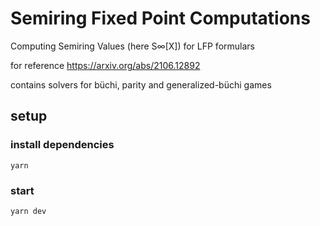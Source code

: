 # Semiring Fixed Point Computations
Computing Semiring Values (here S∞[X]) for LFP formulars

for reference https://arxiv.org/abs/2106.12892

contains solvers for büchi, parity and generalized-büchi games

## setup
### install dependencies
`yarn`
### start
`yarn dev`
